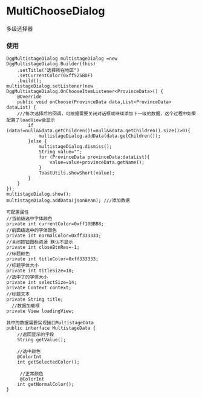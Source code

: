 # MultiChooseDialog
多级选择器

### 使用

    DggMultistageDialog multistageDialog =new DggMultistageDialog.Builder(this)
        .setTitle("选择所在地区")
        .setCurrentColor(0xff525BDF)
        .build();
    multistageDialog.setListener(new DggMultistageDialog.OnChooseItemListener<ProvinceData>() {
        @Override
        public void onChoose(ProvinceData data,List<ProvinceData> dataList) {
	    ///每次选择后的回调，可根据需要关闭对话框或继续添加下一级的数据，这个过程中如果配置了loadView会显示
            if (data!=null&&data.getChildren()!=null&&data.getChildren().size()>0){
                multistageDialog.addData(data.getChildren());
            }else {
                multistageDialog.dismiss();
                String value="";
                for (ProvinceData provinceData:dataList){
                    value=value+provinceData.getName();
                }
                ToastUtils.showShort(value);
            }
        }
    });
    multistageDialog.show();  
    multistageDialog.addData(jsonBean); ///添加数据

	可配置属性
    //当前级选中字体颜色
    private int currentColor=0xff10BBB8;
    //前面级选中的字体颜色
    private int normalColor=0xff333333;
    //关闭按钮图标资源 默认不显示
    private int closeBtnRes=-1;
    //标题颜色
    private int titleColor=0xff333333;
    //标题字体大小
    private int titleSize=18;
    //选中了的字体大小
    private int selectSize=14;
    private Context context;
    //标题文本
    private String title;
      //数据加载框
    private View loadingView;

	其中的数据需要实现接口MultistageData
    public interface MultistageData {
        //返回显示的字段
        String getValue();
    
        //选中颜色
        @ColorInt
        int getSelectedColor();
    
    	 //正常颜色
         @ColorInt
        int getNormalColor();
    }
